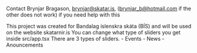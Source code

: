 Contact Brynjar Bragason, brynjar@skatar.is, (brynjar_b@hotmail.com if the other does not work) if you need help with this

This project was created for Bandalag íslenskra skáta (BÍS) and will be used on the website skatarnir.is
You can change what type of sliders you get inside src/app.tsx
There are 3 types of sliders.
    - Events
    - News
    - Anouncements